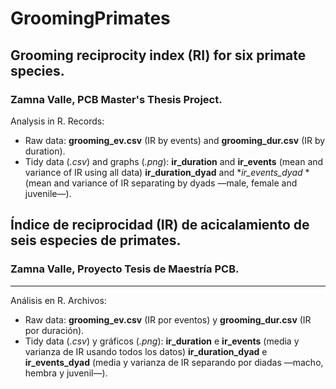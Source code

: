 # GroomingPrimates

## Grooming reciprocity index (RI) for six primate species.
### Zamna Valle, PCB Master's Thesis Project.

Analysis in R.
Records:
* Raw data: **grooming_ev.csv** (IR by events) and **grooming_dur.csv** (IR by duration).
* Tidy data (*.csv*) and graphs (*.png*): **ir_duration** and **ir_events** (mean and variance of IR using all data) **ir_duration_dyad** and **ir_events_dyad* * (mean and variance of IR separating by dyads —male, female and juvenile—).
## Índice de reciprocidad (IR) de acicalamiento de seis especies de primates.
### Zamna Valle, Proyecto Tesis de Maestría PCB.
___________________________________________________________________________________________________________________________________
Análisis en R.
Archivos:
* Raw data: **grooming_ev.csv** (IR por eventos) y **grooming_dur.csv** (IR por duración).
* Tidy data (*.csv*) y gráficos (*.png*): **ir_duration** e **ir_events** (media y varianza de IR usando todos los datos) **ir_duration_dyad** e **ir_events_dyad** (media y varianza de IR separando por diadas —macho, hembra y juvenil—).
